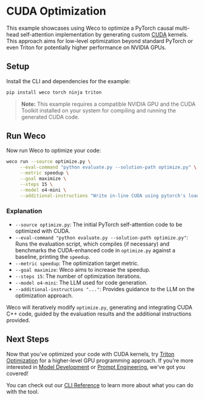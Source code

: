 # CUDA Optimization

This example showcases using Weco to optimize a PyTorch causal multi-head self-attention implementation by generating custom [CUDA](https://docs.nvidia.com/cuda/cuda-c-programming-guide/index.html) kernels. 
This approach aims for low-level optimization beyond standard PyTorch or even Triton for potentially higher performance on NVIDIA GPUs.

## Setup

Install the CLI and dependencies for the example:
```bash
pip install weco torch ninja triton
```
> **Note:** This example requires a compatible NVIDIA GPU and the CUDA Toolkit installed on your system for compiling and running the generated CUDA code.

## Run Weco

Now run Weco to optimize your code:
```bash
weco run --source optimize.py \
     --eval-command "python evaluate.py --solution-path optimize.py" \
     --metric speedup \
     --goal maximize \
     --steps 15 \
     --model o4-mini \
     --additional-instructions "Write in-line CUDA using pytorch's load_inline() to optimize the code while ensuring a small max float diff. Maintain the same code format. Do not use any fallbacks. Assume any required dependencies are installed and data is already on the gpu."
```

### Explanation

*   `--source optimize.py`: The initial PyTorch self-attention code to be optimized with CUDA.
*   `--eval-command "python evaluate.py --solution-path optimize.py"`: Runs the evaluation script, which compiles (if necessary) and benchmarks the CUDA-enhanced code in `optimize.py` against a baseline, printing the `speedup`.
*   `--metric speedup`: The optimization target metric.
*   `--goal maximize`: Weco aims to increase the speedup.
*   `--steps 15`: The number of optimization iterations.
*   `--model o4-mini`: The LLM used for code generation.
*   `--additional-instructions "..."`: Provides guidance to the LLM on the optimization approach.

Weco will iteratively modify `optimize.py`, generating and integrating CUDA C++ code, guided by the evaluation results and the additional instructions provided.

## Next Steps

Now that you've optimized your code with CUDA kernels, try [Triton Optimization](/examples/triton/README.md) for a higher-level GPU programming approach. If you're more interested in [Model Development](/examples/spaceship-titanic/README.md) or [Prompt Engineering](/examples/prompt/README.md), we've got you covered! 

You can check out our [CLI Reference](https://docs.weco.ai/cli/cli-reference) to learn more about what you can do with the tool.
